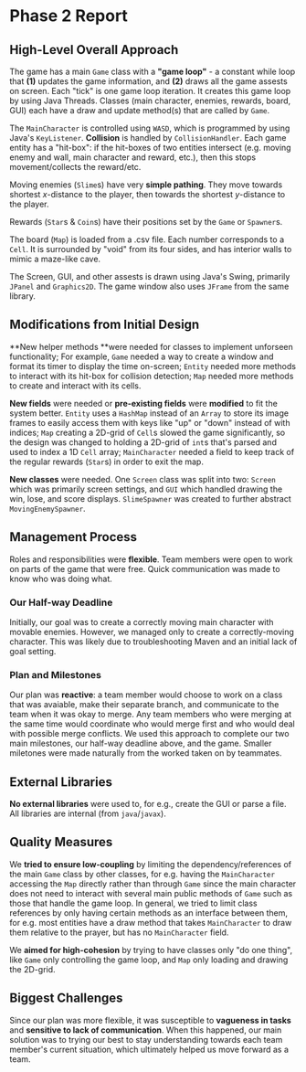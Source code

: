 # Phase 2 Report

## High-Level Overall Approach
The game has a main ``Game`` class with a **"game loop"** - a constant while loop that **(1)** updates the game information, and **(2)** draws all the game assests on screen. Each "tick" is one game loop iteration. It creates this game loop by using Java Threads. Classes (main character, enemies, rewards, board, GUI) each have a draw and update method(s) that are called by ``Game``.

The ``MainCharacter`` is controlled using ``WASD``, which is programmed by using Java's ``KeyListener``. **Collision** is handled by ``CollisionHandler``. Each game entity has a "hit-box": if the hit-boxes of two entities intersect (e.g. moving enemy and wall, main character and reward, etc.), then this stops movement/collects the reward/etc.

Moving enemies (``Slime``s) have very **simple pathing**. They move towards shortest *x*-distance to the player, then towards the shortest *y*-distance to the player.

Rewards (``Star``s & ``Coin``s) have their positions set by the ``Game`` or ``Spawner``s.

The board (``Map``) is loaded from a .csv file. Each number corresponds to a ``Cell``. It is surrounded by "void" from its four sides, and has interior walls to mimic a maze-like cave.

The Screen, GUI, and other assests is drawn using Java's Swing, primarily ``JPanel`` and ``Graphics2D``. The game window also uses ``JFrame`` from the same library.

## Modifications from Initial Design
**New helper methods **were needed for classes to implement unforseen functionality; For example, ``Game`` needed a way to create a window and format its timer to display the time on-screen; ``Entity`` needed more methods to interact with its hit-box for collision detection; ``Map`` needed more methods to create and interact with its cells.

**New fields** were needed or **pre-existing fields** were **modified** to fit the system better. ``Entity`` uses a ``HashMap`` instead of an ``Array`` to store its image frames to easily access them with keys like "up" or "down" instead of with indices; ``Map`` creating a 2D-grid of ``Cell``s slowed the game significantly, so the design was changed to holding a 2D-grid of ``int``s that's parsed and used to index a 1D ``Cell`` array; ``MainCharacter`` needed a field to keep track of the regular rewards (``Star``s) in order to exit the map.

**New classes** were needed. One ``Screen`` class was split into two: ``Screen`` which was primarily screen settings, and ``GUI`` which handled drawing the win, lose, and score displays. ``SlimeSpawner`` was created to further abstract ``MovingEnemySpawner``.

## Management Process
Roles and responsibilities were **flexible**. Team members were open to work on parts of the game that were free. Quick communication was made to know who was doing what. 

### Our Half-way Deadline
Initially, our goal was to create a correctly moving main character with movable enemies. However, we managed only to create a correctly-moving character. This was likely due to troubleshooting Maven and an initial lack of goal setting.

### Plan and Milestones
Our plan was **reactive**: a team member would choose to work on a class that was avaiable, make their separate branch, and communicate to the team when it was okay to merge. Any team members who were merging at the same time would coordinate who would merge first and who would deal with possible merge conflicts. We used this approach to complete our two main milestones, our half-way deadline above, and the game. Smaller miletones were made naturally from the worked taken on by teammates.

## External Libraries
**No external libraries** were used to, for e.g., create the GUI or parse a file. All libraries are internal (from ``java``/``javax``). 

## Quality Measures
We **tried to ensure low-coupling** by limiting the dependency/references of the main ``Game`` class by other classes, for e.g. having the ``MainCharacter`` accessing the ``Map`` directly rather than through ``Game`` since the main character does not need to interact with several main public methods of ``Game`` such as those that handle the game loop. In general, we tried to limit class references by only having certain methods as an interface between them, for e.g. most entities have a draw method that takes ``MainCharacter`` to draw them relative to the prayer, but has no ``MainCharacter`` field.

We **aimed for high-cohesion** by trying to have classes only "do one thing", like ``Game`` only controlling the game loop, and ``Map`` only loading and drawing the 2D-grid.

## Biggest Challenges
Since our plan was more flexible, it was susceptible to **vagueness in tasks** and **sensitive to lack of communication**. When this happened, our main solution was to trying our best to stay understanding towards each team member's current situation, which ultimately helped us move forward as a team.
